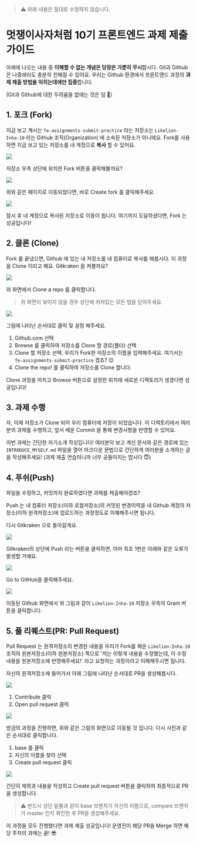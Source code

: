 > ⚠️ 아래 내용은 절대로 수정하지 않습니다.

# 멋쟁이사자처럼 10기 프론트엔드 과제 제출 가이드

아래에 나오는 내용 중 **이해할 수 없는 개념은 당장은 가뿐히 무시**합시다. Git과 Github은 나중에라도 충분히 친해질 수 있어요. 우리는 Github 환경에서 프론트엔드 과정의 **과제 제출 방법을 익히는데에만 집중**합니다.

(Git과 Github에 대한 두려움을 없애는 것은 덤 🥳)

## 1. 포크 (Fork)

지금 보고 계시는 `fe-assignments-submit-practice` 라는 저장소는 `Likelion-Inha-10` 라는 Github 조직(Organization) 에 소속된 저장소가 아니에요. Fork를 사용하면 지금 보고 있는 저장소를 내 계정으로 **복사** 할 수 있어요.

![](./images/1.png)

저장소 우측 상단에 위치한 Fork 버튼을 클릭해볼까요?

![](./images/2.png)

위와 같은 페이지로 이동되었다면, 바로 Create fork 를 클릭해주세요.

![](./images/3.png)

잠시 후 내 계정으로 복사된 저장소로 이동이 됩니다. 여기까지 도달하셨다면, Fork 는 성공입니다!

## 2. 클론 (Clone)

Fork 를 끝냈으면, Github 에 있는 내 저장소를 내 컴퓨터로 복사를 해봅시다. 이 과정을 Clone 이라고 해요. Gitkraken 을 켜볼까요?

![](./images/4.png)

위 화면에서 Clone a repo 를 클릭합니다.

> 위 화면이 보이지 않을 경우 상단에 켜져있는 모든 탭을 닫아주세요.

![](./images/5.png)

그림에 나타난 순서대로 클릭 및 설정 해주세요.

1. Github.com 선택
2. Browse 를 클릭하여 저장소를 Clone 할 경로(폴더) 선택
3. Clone 할 저장소 선택.
   우리가 Fork한 저장소의 이름을 입력해주세요. 여기서는 `fe-assignments-submit-practice` 겠죠? 😉
4. Clone the repo! 를 클릭하여 저장소를 Clone 합니다.

Clone 과정을 마치고 Browse 버튼으로 설정한 위치에 새로운 디렉토리가 생겼다면 성공입니다!

## 3. 과제 수행

자, 이제 저장소가 Clone 되어 우리 컴퓨터에 저장이 되었습니다. 이 디렉토리에서 여러분의 과제를 수행하고, 앞서 배운 Commit 을 통해 변경사항을 반영할 수 있어요.

이번 과제는 간단한 자기소개 작성입니다! 여러분이 보고 계신 문서와 같은 경로에 있는 `INTRODUCE_MYSELF.md` 파일을 열어 마크다운 문법으로 간단하게 여러분을 소개하는 글을 작성해주세요! (과제 제출 연습이니까 너무 공들이지는 맙시다 😇)

## 4. 푸쉬(Push)

파일을 수정하고, 커밋까지 완료하였다면 과제를 제출해야겠죠?

Push 는 내 컴퓨터 저장소(이하 로컬저장소)의 커밋된 변경이력을 내 Github 계정의 저장소(이하 원격저장소)에 업로드하는 과정정도로 이해해주시면 됩니다.

다시 Gitkraken 으로 돌아갈게요.

![](./images/6.png)

Gitkraken의 상단에 Push 라는 버튼을 클릭하면, 아마 최초 1번은 아래와 같은 오류가 발생할 거예요.

![](./images/7.png)

Go to GitHub을 클릭해주세요.

![](./images/8.png)

이동된 Github 화면에서 위 그림과 같이 `Likelion-Inha-10` 저장소 우측의 Grant 버튼을 클릭합니다.

## 5. 풀 리퀘스트(PR: Pull Request)

Pull Request 는 원격저장소의 변경된 내용을 우리가 Fork를 해온 `Likelion-Inha-10` 조직의 원본저장소(이하 원본저장소) 쪽으로 '저는 이렇게 내용을 수정했는데, 이 수정 내용을 원본저장소에 반영해주세요!' 라고 요청하는 과정이라고 이해해주시면 됩니다.

자신의 원격저장소에 들어가서 아래 그림에 나타난 순서대로 PR을 생성해봅시다.

![](./images/9.png)

1. Contribute 클릭
2. Open pull request 클릭

![](./images/10.png)

방금의 과정을 진행하면, 위와 같은 그림의 화면으로 이동될 것 입니다. 다시 사진과 같은 순서대로 클릭합니다.

1. base 를 클릭
2. 자신의 이름을 찾아 선택
3. Create pull request 클릭

![](./images/11.png)

간단히 제목과 내용을 작성하고 Create pull request 버튼을 클릭하여 최종적으로 PR을 생성합니다.

> ⚠️ 반드시 상단 밑줄과 같이 base 브랜치가 자신의 이름으로, compare 브랜치가 master 인지 확인한 후 PR을 생성해주세요.

이 과정을 모두 진행했다면 과제 제출 성공입니다! 운영진이 해당 PR을 Merge 하면 해당 주차의 과제는 끝!
😎
